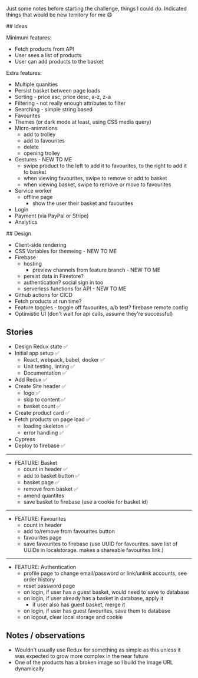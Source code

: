 Just some notes before starting the challenge, things I could do. Indicated
things that would be new territory for me 😄

## Ideas

Minimum features:

- Fetch products from API
- User sees a list of products
- User can add products to the basket

Extra features:

- Multiple quanities
- Persist basket between page loads
- Sorting - price asc, price desc, a-z, z-a
- Filtering - not really enough attributes to filter
- Searching - simple string based
- Favourites
- Themes (or dark mode at least, using CSS media query)
- Micro-animations
  - add to trolley
  - add to favourites
  - delete
  - opening trolley
- Gestures - NEW TO ME
  - swipe product to the left to add it to favourites, to the right to add it to basket
  - when viewing favourites, swipe to remove or add to basket
  - when viewing basket, swipe to remove or move to favourites
- Service worker
  - offline page
    - show the user their basket and favourites
- Login
- Payment (via PayPal or Stripe)
- Analytics

## Design

- Client-side rendering
- CSS Variables for themeing - NEW TO ME
- Firebase
  - hosting
    - preview channels from feature branch - NEW TO ME
  - persist data in Firestore?
  - authentication? social sign in too
  - serverless functions for API - NEW TO ME
- Github actions for CICD
- Fetch products at run time?
- Feature toggles - toggle off favourites, a/b test? firebase remote config
- Optimistic UI (don't wait for api calls, assume they're successful)

## Stories

- Design Redux state ✅
- Initial app setup ✅
  - React, webpack, babel, docker ✅
  - Unit testing, linting ✅
  - Documentation ✅
- Add Redux ✅
- Create Site header ✅
  - logo ✅
  - skip to content ✅
  - basket count ✅
- Create product card ✅
- Fetch products on page load ✅
  - loading skeleton ✅
  - error handling ✅
- Cypress
- Deploy to firebase ✅

---

- FEATURE: Basket
  - count in header ✅
  - add to basket button ✅
  - basket page ✅
  - remove from basket ✅
  - amend quantites
  - save basket to firebase (use a cookie for basket id)

---

- FEATURE: Favourites
  - count in header
  - add to/remove from favourites button
  - favourites page
  - save favourites to firebase (use UUID for favourites. save list of UUIDs in
    localstorage. makes a shareable favourites link.)

---

- FEATURE: Authentication
  - profile page to change email/password or link/unlink accounts, see order history
  - reset password page
  - on login, if user has a guest basket, would need to save to database
  - on login, if user already has a basket in database, apply it
    - if user also has guest basket, merge it
  - on login, if user has guest favourites, save them to database
  - on logout, clear local storage and cookie

## Notes / observations

- Wouldn't usually use Redux for something as simple as this unless it was
  expected to grow more complex in the near future
- One of the products has a broken image so I build the image URL dynamically
